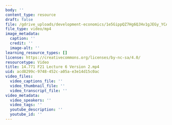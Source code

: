 ```yaml
---
body: ''
content_type: resource
draft: false
file: /gdrive_uploads/development-economics/1e5GippQZ7Hg6QJHv1gJEGy_YCAP5nomU/14771-f21-lecture-6-version-2.mp4
file_type: video/mp4
image_metadata:
  caption: ''
  credit: ''
  image-alt: ''
learning_resource_types: []
license: https://creativecommons.org/licenses/by-nc-sa/4.0/
resourcetype: Video
title: 14.771 F21 Lecture 6 Version 2.mp4
uid: acd8299c-9748-452c-a05a-e3e14d15c0ac
video_files:
  video_captions_file: ''
  video_thumbnail_file: ''
  video_transcript_file: ''
video_metadata:
  video_speakers: ''
  video_tags: ''
  youtube_description: ''
  youtube_id: ''
---
```


